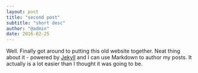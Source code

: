 ```yaml
---
layout: post
title: "second post"
subtitle: "short desc"
author: "@admin"
date: 2016-02-25
---
```


Well. Finally got around to putting this old website together. Neat thing about it - powered by [Jekyll](http://jekyllrb.com) and I can use Markdown to author my posts. It actually is a lot easier than I thought it was going to be.
